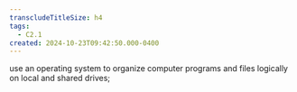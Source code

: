 ```yaml
---
transcludeTitleSize: h4
tags:
  - C2.1
created: 2024-10-23T09:42:50.000-0400
---
```

use an operating system to organize computer programs and files logically on local and shared drives; 